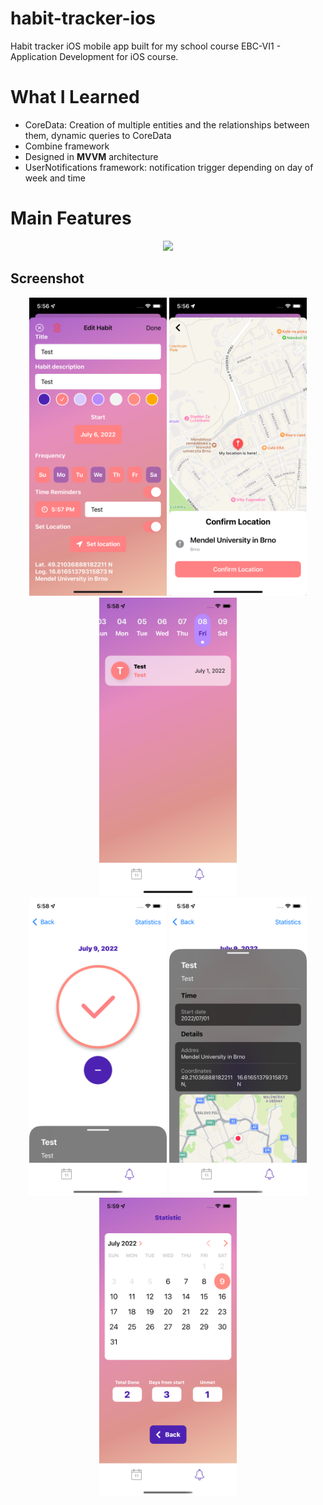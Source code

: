 # habit-tracker-ios
Habit tracker iOS mobile app built for my school course EBC-VI1 - Application Development for iOS course.
# What I Learned
* CoreData: Creation of multiple entities and the relationships between them, dynamic queries to CoreData
* Combine framework
* Designed in **MVVM** architecture
* UserNotifications framework: notification trigger depending on day of week and time 
# Main Features
<p align="center"><img src="habits_project_4sem/Assets.xcassets/finish_ios_gif.dataset/finish_ios_gif.gif" width="320"/></p>

## Screenshot
<p align="center">
<img src="habits_project_4sem/Assets.xcassets/screen2.imageset/screen2.png" width="220">
  <img src="habits_project_4sem/Assets.xcassets/screen4.imageset/screen4.png" width="220">
  <img src="habits_project_4sem/Assets.xcassets/screen1.imageset/screen1.png" width="220">
  <br>
  <img src="habits_project_4sem/Assets.xcassets/screen3.imageset/screen3.png" width="220">
  <img src="habits_project_4sem/Assets.xcassets/screen5.imageset/screen5.png" width="220">
  <img src="habits_project_4sem/Assets.xcassets/screen6.imageset/screen6.png" width="220">
  <br>
</p>

